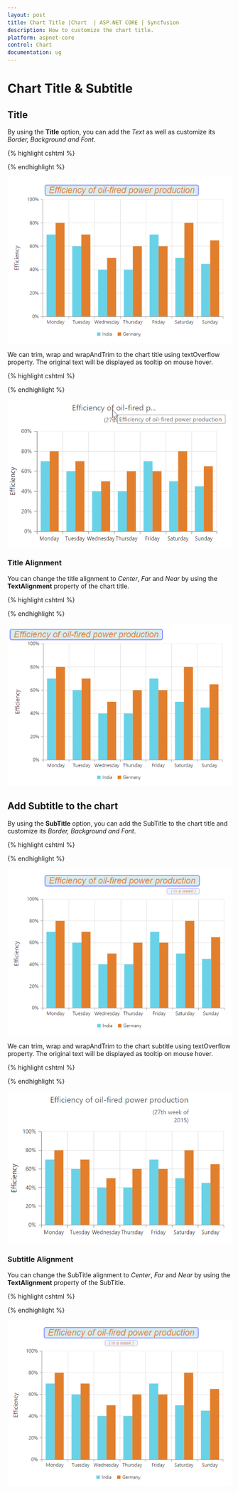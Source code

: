 ```yaml
---
layout: post
title: Chart Title |Chart  | ASP.NET CORE | Syncfusion
description: How to customize the chart title.
platform: aspnet-core
control: Chart
documentation: ug
---
```


# Chart Title & Subtitle

## Title

By using the **Title** option, you can add the *Text* as well as customize its *Border, Background and Font*.

{% highlight cshtml %}

<ej-chart id="chartContainer">
    <e-title text="Efficiency of oil-fired power production" background="lightblue">
        <e-Border color="blue" width="2" opacity="0.5" corner-radius="4.0"></e-Border>
        <e-Font opacity="1" font-family="Arial" color="#E27F2D" font-size="23px" font-style="Italic" font-weight="Regular"></e-Font>
    </e-title>
</ej-chart>

{% endhighlight %}

![](Chart-Title_images/Chart-Title_img1.png)

We can trim, wrap and wrapAndTrim to the chart title using textOverflow property. The original text will be displayed as tooltip on mouse hover.

{% highlight cshtml %}

<ej-chart id="chartContainer">
    <e-title text="Efficiency of oil-fired power production" enable-trim="true" maximum-width="150" text-overflow="Trim">
    </e-title>
</ej-chart>

{% endhighlight %}

![](Chart-Title_images/Chart-Title_img5.png)

### Title Alignment

You can change the title alignment to *Center*, *Far* and *Near* by using the **TextAlignment** property of the chart title. 

{% highlight cshtml %}

<ej-chart id="chartContainer">
    <e-title text="Efficiency of oil-fired power production" text-alignment="Far">
    </e-title>
</ej-chart>

{% endhighlight %} 

![](Chart-Title_images/Chart-Title_img2.png)


## Add Subtitle to the chart

By using the **SubTitle** option, you can add the SubTitle to the chart title and customize its *Border, Background and Font*. 

{% highlight cshtml %}

<ej-chart id="chartContainer">
    <e-title text="Efficiency of oil-fired power production" background="lightblue">
        <e-SubTitle text="in a week"></e-SubTitle>
        <e-Border color="blue" width="2" corner-radius="4.0" opacity="0.2"></e-Border>
        <e-Font opacity="1" font-family="Arial" font-style="Italic" color="#E27F2D" font-size="12px" font-weight="Regular"></e-Font>
    </e-title>
</ej-chart>

{% endhighlight %}

![](Chart-Title_images/Chart-Title_img3.png)

We can trim, wrap and wrapAndTrim to the chart subtitle using textOverflow property. The original text will be displayed as tooltip on mouse hover.

{% highlight cshtml %}

<ej-chart id="chartContainer">
    <e-title text="Efficiency of oil-fired power production" enable-trim="true" maximum-width="150" text-overflow="Wrap">
        <e-SubTitle text="In a Week"></e-SubTitle>
    </e-title>
</ej-chart>

{% endhighlight %}

![](Chart-Title_images/Chart-Title_img6.png)

### Subtitle Alignment

You can change the SubTitle alignment to *Center*, *Far* and *Near* by using the **TextAlignment** property of the SubTitle.

{% highlight cshtml %}

<ej-chart id="chartContainer">
    <e-title>
        <e-SubTitle text-alignment="Center"></e-SubTitle>
    </e-title>
</ej-chart>

{% endhighlight %}

![](Chart-Title_images/Chart-Title_img4.png)